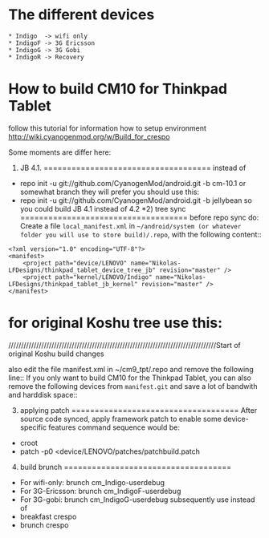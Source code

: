 The different devices
==============================

    * Indigo  -> wifi only
    * IndigoF -> 3G Ericsson
    * IndigoG -> 3G Gobi
    * IndigoR -> Recovery

How to build CM10 for Thinkpad Tablet 
====================================
follow this tutorial for information how to setup environment
http://wiki.cyanogenmod.org/w/Build_for_crespo

Some moments are differ here:
1) JB 4.1. 
====================================
instead of
*    repo init -u git://github.com/CyanogenMod/android.git -b cm-10.1
or somewhat branch they will prefer you should use this:
*    repo init -u git://github.com/CyanogenMod/android.git -b jellybean
so you could build JB 4.1 instead of 4.2
*2) tree sync
====================================
before repo sync do:
Create a file ``local_manifest.xml`` in ``~/android/system (or whatever folder you will use to store build)/.repo``, with the following content::

    <?xml version="1.0" encoding="UTF-8"?>
    <manifest>
        <project path="device/LENOVO" name="Nikolas-LFDesigns/thinkpad_tablet_device_tree_jb" revision="master" />
        <project path="kernel/LENOVO/Indigo" name="Nikolas-LFDesigns/thinkpad_tablet_jb_kernel" revision="master" />
    </manifest>
for original Koshu tree use this:
====================================
//////////////////////////////////////////////////////////////////////////////////Start of original Koshu build changes
<?xml version="1.0" encoding="UTF-8"?>
<manifest>
    <project path="frameworks/base" name="Koshu/android_frameworks_base" revision="jb" />
    <project path="device/LENOVO" name="Koshu/thinkpad_tablet_device_tree_jb" revision="master" />
    <project path="kernel/LENOVO/Indigo" name="Koshu/thinkpad_tablet_jb_kernel" revision="master" />
</manifest>
also edit the file manifest.xml in ~/cm9_tpt/.repo and remove the following line::
<project path="frameworks/base" name="CyanogenMod/android_frameworks_base" /
//////////////////////////////////////////////////////////////////////////////////End of original Koshu build changes

If you only want to build CM10 for the Thinkpad Tablet, you can also remove the following devices from ``manifest.git`` and save a lot of bandwith and harddisk space::

  <project path="device/moto/common" name="CyanogenMod/android_device_moto_common" />
  <project path="device/moto/stingray" name="CyanogenMod/android_device_moto_stingray" />
  <project path="device/moto/wingray" name="CyanogenMod/android_device_moto_wingray" />
  <project path="device/samsung/maguro" name="CyanogenMod/android_device_samsung_maguro" />
  <project path="device/samsung/toro" name="CyanogenMod/android_device_samsung_toro" />
  <project path="device/samsung/tuna" name="CyanogenMod/android_device_samsung_tuna" />

3) applying patch
====================================
After source code synced, apply framework patch to enable some device-specific features
command sequence would be:
*	croot
*	patch -p0 <device/LENOVO/patches/patchbuild.patch
4) build brunch
====================================
*    For wifi-only:		brunch cm_Indigo-userdebug
*    For 3G-Ericsson:		brunch cm_IndigoF-userdebug
*    For 3G-gobi:		brunch cm_IndigoG-userdebug
subsequently use instead of
*	breakfast crespo
*	brunch crespo
